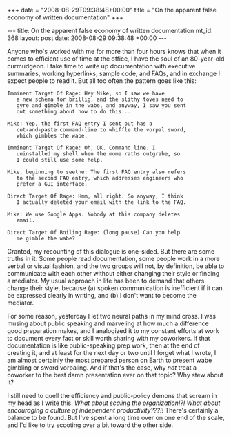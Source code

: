+++
date = "2008-08-29T09:38:48+00:00"
title = "On the apparent false economy of written documentation"
+++

\--- title: On the apparent false economy of written documentation mt_id: 368
layout: post date: 2008-08-29 09:38:48 +00:00 \---

Anyone who's worked with me for more than four hours knows that when it comes
to efficient use of time at the office, I have the soul of an 80-year-old
curmudgeon. I take time to write up documentation with executive summaries,
working hyperlinks, sample code, and FAQs, and in exchange I expect people to
read it. But all too often the pattern goes like this:

    
    
    Imminent Target Of Rage: Hey Mike, so I saw we have
       a new schema for brillig, and the slithy toves need to
       gyre and gimble in the wabe, and anyway, I saw you sent
       out something about how to do this...
    
    Mike: Yep, the first FAQ entry I sent out has a
       cut-and-paste command-line to whiffle the vorpal sword,
       which gimbles the wabe.
    
    Imminent Target Of Rage: Oh, OK. Command line. I
       uninstalled my shell when the mome raths outgrabe, so
       I could still use some help.
    
    Mike, beginning to seethe: The first FAQ entry also refers
       to the second FAQ entry, which addresses engineers who
       prefer a GUI interface.
    
    Direct Target Of Rage: Hmm, all right. So anyway, I think
       I actually deleted your email with the link to the FAQ.
    
    Mike: We use Google Apps. Nobody at this company deletes
       email.
    
    Direct Target Of Boiling Rage: (long pause) Can you help
       me gimble the wabe?

Granted, my recounting of this dialogue is one-sided. But there are some
truths in it. Some people read documentation, some people work in a more
verbal or visual fashion, and the two groups will not, by definition, be able
to communicate with each other without either changing their style or finding
a mediator. My usual approach in life has been to demand that others change
their style, because (a) spoken communication is inefficient if it can be
expressed clearly in writing, and (b) I don't want to become the mediator.

For some reason, yesterday I let two neural paths in my mind cross. I was
musing about public speaking and marveling at how much a difference good
preparation makes, and I analogized it to my constant efforts at work to
document every fact or skill worth sharing with my coworkers. If that
documentation is like public-speaking prep work, then at the end of creating
it, and at least for the next day or two until I forget what I wrote, I am
almost certainly the most prepared person on Earth to present wabe gimbling or
sword vorpaling. And if that's the case, why _not_ treat a coworker to the
best damn presentation ever on that topic? Why stew about it?

I still need to quell the efficiency and public-policy demons that scream in
my head as I write this. _What about scaling the organization!?! What about
encouraging a culture of independent productivity???!!_ There's certainly a
balance to be found. But I've spent a long time over on one end of the scale,
and I'd like to try scooting over a bit toward the other side.


